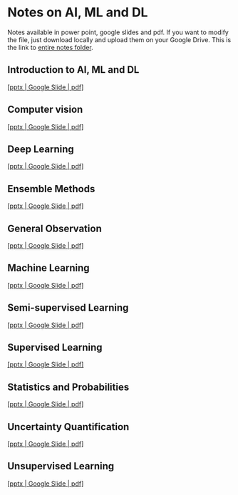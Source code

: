 # Notes on AI, ML and DL
Notes available in power point, google slides and pdf. If you want to modify the file, just download locally and upload them on your Google Drive. This is the link to 
[entire notes folder](https://drive.google.com/drive/folders/1b9wdxS5HtvuxU1wj_O5z_owpHK-bcV8_?usp=sharing).

## Introduction to AI, ML and DL 
[[pptx | Google Slide | pdf]](https://drive.google.com/drive/folders/1hB6nRqSGj1e1W6lU6HwvGNUsRDVCQhY5?usp=sharing)

## Computer vision
[[pptx | Google Slide | pdf]](https://drive.google.com/drive/folders/1Xy6AOAUoI-TUzfh5AjuJ6TBbCJlEWCJ7?usp=sharing)

## Deep Learning
[[pptx | Google Slide | pdf]](https://drive.google.com/drive/folders/1FpT_1gwwNf98yG1vruEtAnoRJRHPdRek?usp=sharing)

## Ensemble Methods
[[pptx | Google Slide | pdf]](https://drive.google.com/drive/folders/1M387UBEKSnhdHfUVFy5A_88Vh6JcG8KM?usp=sharing)

## General Observation
[[pptx | Google Slide | pdf]](https://drive.google.com/drive/folders/1YCqizrZa9exIMffAIUsrcoeQ6p4vRZdN?usp=sharing)

## Machine Learning
[[pptx | Google Slide | pdf]](https://drive.google.com/drive/folders/1Znn6Qsk-EiFSmsvBILgZ6QwInFuRs-Vq?usp=sharing)

## Semi-supervised Learning
[[pptx | Google Slide | pdf]](https://drive.google.com/drive/folders/1ORzvNNR7OZhQ7rlkcFG0uOH2nJqLWFfq?usp=sharing)

## Supervised Learning
[[pptx | Google Slide | pdf]](https://drive.google.com/drive/folders/13MWH3ArfpaDvdv7mffL6fgZe3xq4NDyj?usp=sharing)

## Statistics and Probabilities
[[pptx | Google Slide | pdf]](https://drive.google.com/drive/folders/1YW0sN9uGx7bOUbXQOwmZ3RNGoeRDqbiz?usp=sharing)

## Uncertainty Quantification
[[pptx | Google Slide | pdf]](https://drive.google.com/drive/folders/1lnz3yZ95bdFWRDOP2PaLFEkjyL1qIIwl?usp=sharing)

## Unsupervised Learning
[[pptx | Google Slide | pdf]](https://drive.google.com/drive/folders/1IkWmhNJ0SxqQT4OahhK88XiVn_zt5bhJ?usp=sharing)
